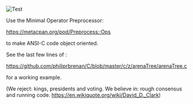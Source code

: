 ![Test](https://github.com/philiprbrenan/PreprocessOps/workflows/Test/badge.svg)

Use the Minimal Operator Preprocessor:

https://metacpan.org/pod/Preprocess::Ops

to make ANSI-C code object oriented.

See the last few lines of :

https://github.com/philiprbrenan/C/blob/master/c/z/arenaTree/arenaTree.c

for a working example.

(We reject: kings, presidents and voting. We believe in: rough consensus and running code. https://en.wikiquote.org/wiki/David_D._Clark)
